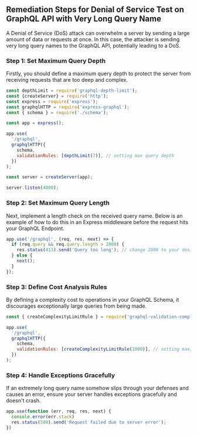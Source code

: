 

## Remediation Steps for Denial of Service Test on GraphQL API with Very Long Query Name

A Denial of Service (DoS) attack can overwhelm a server by sending a large amount of data or requests at once. In this case, the attacker is sending very long query names to the GraphQL API, potentially leading to a DoS. 

### Step 1: Set Maximum Query Depth

Firstly, you should define a maximum query depth to protect the server from receiving requests that are too deep and complex.

```javascript
const depthLimit = require('graphql-depth-limit');
const {createServer} = require('http');
const express = require('express');
const graphqlHTTP = require('express-graphql');
const { schema } = require('./schema');

const app = express();

app.use(
  '/graphql',
  graphqlHTTP({
    schema,
    validationRules: [depthLimit(7)], // setting max query depth
  })
);

const server = createServer(app);

server.listen(4000);
```

### Step 2: Set Maximum Query Length

Next, implement a length check on the received query name. Below is an example of how to do this in an Express middleware before the request hits your GraphQL Endpoint.

```javascript
app.use('/graphql', (req, res, next) => {
  if (req.query && req.query.length > 2000) { 
    res.status(413).send('Query too long'); // change 2000 to your desired maximum length
  } else {
    next();
  }
});
```

### Step 3: Define Cost Analysis Rules

By defining a complexity cost to operations in your GraphQL Schema, it discourages exceptionally large queries from being made.

```javascript
const { createComplexityLimitRule } = require('graphql-validation-complexity');

app.use(
  '/graphql',
  graphqlHTTP({
    schema,
    validationRules: [createComplexityLimitRule(1000)], // setting maximum query complexity
  })
);
```

### Step 4: Handle Exceptions Gracefully

If an extremely long query name somehow slips through your defenses and causes an error, ensure your server handles exceptions gracefully and doesn't crash.

```javascript
app.use(function (err, req, res, next) {
  console.error(err.stack)
  res.status(500).send('Request failed due to server error');
})
```